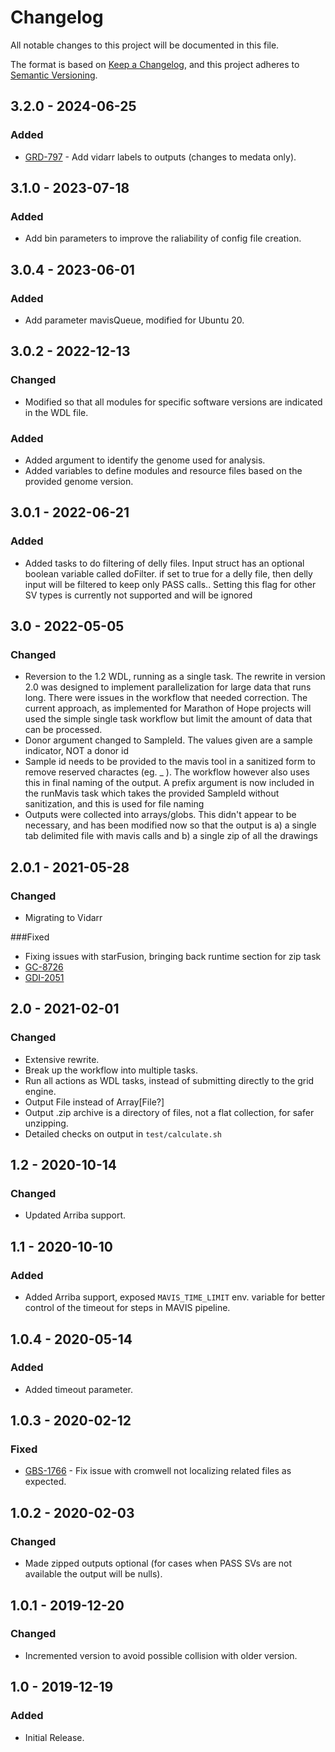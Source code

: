 
# Changelog
All notable changes to this project will be documented in this file.

The format is based on [Keep a Changelog](https://keepachangelog.com/en/1.0.0/),
and this project adheres to [Semantic Versioning](https://semver.org/spec/v2.0.0.html).

## 3.2.0 - 2024-06-25
### Added
- [GRD-797](https://jira.oicr.on.ca/browse/GRD-797) - Add vidarr labels to outputs (changes to medata only).

## 3.1.0 - 2023-07-18
### Added
- Add bin parameters to improve the raliability of config file creation.

## 3.0.4 - 2023-06-01
### Added
- Add parameter mavisQueue, modified for Ubuntu 20.

## 3.0.2 - 2022-12-13
### Changed
- Modified so that all modules for specific software versions are indicated in the WDL file.  

### Added
- Added argument to identify the genome used for analysis.   
- Added variables to define modules and resource files based on the provided genome version.    

## 3.0.1 - 2022-06-21
### Added
- Added tasks to do filtering of delly files.  Input struct has an optional boolean variable called doFilter.  if set to true for a delly file, then delly input will be filtered to keep only PASS calls..  Setting this flag for other SV types is currently not supported and will be ignored 

## 3.0 - 2022-05-05
### Changed
- Reversion to the 1.2 WDL, running as a single task. The rewrite in version 2.0 was designed to implement parallelization for large data that runs long. There were issues in the workflow that needed correction.  The current approach, as implemented for Marathon of Hope projects will used the simple single task workflow but limit the amount of data that can be processed. 
- Donor argument changed to SampleId.  The values given are a sample indicator, NOT a donor id
- Sample id needs to be provided to the mavis tool in a sanitized form to remove reserved charactes (eg. _ ).  The workflow however also uses this in final naming of the output.  A prefix argument is now included in the runMavis task which takes the provided SampleId without sanitization, and this is used for file naming
- Outputs were collected into arrays/globs.  This didn't appear to be necessary, and has been modified now so that the output is a) a single tab delimited file with mavis calls and b) a single zip of all the drawings

## 2.0.1 - 2021-05-28
### Changed
- Migrating to Vidarr

###Fixed
- Fixing issues with starFusion, bringing back runtime section for zip task
- [GC-8726](https://jira.oicr.on.ca/browse/GC-8726)
- [GDI-2051](https://jira.oicr.on.ca/browse/GDI-2051)

## 2.0   - 2021-02-01
### Changed
- Extensive rewrite.
- Break up the workflow into multiple tasks.
- Run all actions as WDL tasks, instead of submitting directly to the grid engine.
- Output File instead of Array[File?]
- Output .zip archive is a directory of files, not a flat collection, for safer unzipping.
- Detailed checks on output in `test/calculate.sh`

## 1.2   - 2020-10-14
### Changed
- Updated Arriba support.

## 1.1   - 2020-10-10
### Added
- Added Arriba support, exposed `MAVIS_TIME_LIMIT` env. variable for better control of the timeout for steps in MAVIS pipeline.

## 1.0.4 - 2020-05-14
### Added
- Added timeout parameter.

## 1.0.3 - 2020-02-12
### Fixed
- [GBS-1766](https://jira.oicr.on.ca/browse/GBS-1766) - Fix issue with cromwell not localizing related files as expected.

## 1.0.2 - 2020-02-03
### Changed
- Made zipped outputs optional (for cases when PASS SVs are not available the output will be nulls).

## 1.0.1 - 2019-12-20
### Changed
 - Incremented version to avoid possible collision with older version.

## 1.0   - 2019-12-19
### Added
 - Initial Release.

